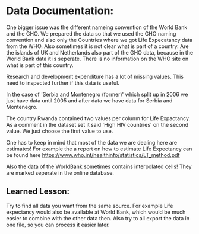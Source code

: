 

# Data Documentation: 

One bigger issue was the different nameing convention of the World Bank and the GHO. 
We prepared the data so that we used the GHO naming convention and also only the Countries where we got Life Expecatancy data from the WHO. 
Also sometimes it is not clear what is part of a country. Are the islands of UK and Netherlands also part of the GHO data, because in the World Bank data it is seperate. 
There is no information on the WHO site on what is part of this country. 

Research and development expenditure has a lot of missing values. This need to inspected further if this data is useful. 

In the case of 'Serbia and Montenegro (former)' which split up in 2006 we just have data until 2005 and after data we have data for Serbia and Montenegro.

The country Rwanda contained two values per colunm for Life Expactancy. As a comment in the dataset set it said 'High HIV countries' on the second value. We just choose the first value to use. 

One has to keep in mind that most of the data we are dealing here are estimates! 
For example the a report on how to estimate Life Expectancy can be found here https://www.who.int/healthinfo/statistics/LT_method.pdf

Also the data of the WorldBank sometimes contains interpolated cells! They are marked seperate in the online database. 



## Learned Lesson: 

Try to find all data you want from the same source. For example Life expectancy would also be available at World Bank, which would be much easier to combine with the other data then. Also try to all export the data in one file, so you can process it easier later. 

